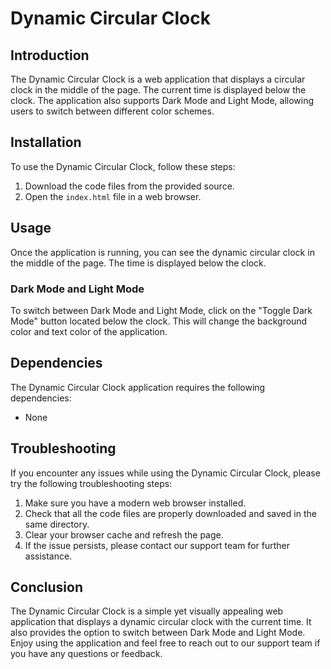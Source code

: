 # Dynamic Circular Clock

## Introduction

The Dynamic Circular Clock is a web application that displays a circular clock in the middle of the page. The current time is displayed below the clock. The application also supports Dark Mode and Light Mode, allowing users to switch between different color schemes.

## Installation

To use the Dynamic Circular Clock, follow these steps:

1. Download the code files from the provided source.
2. Open the `index.html` file in a web browser.

## Usage

Once the application is running, you can see the dynamic circular clock in the middle of the page. The time is displayed below the clock.

### Dark Mode and Light Mode

To switch between Dark Mode and Light Mode, click on the "Toggle Dark Mode" button located below the clock. This will change the background color and text color of the application.

## Dependencies

The Dynamic Circular Clock application requires the following dependencies:

- None

## Troubleshooting

If you encounter any issues while using the Dynamic Circular Clock, please try the following troubleshooting steps:

1. Make sure you have a modern web browser installed.
2. Check that all the code files are properly downloaded and saved in the same directory.
3. Clear your browser cache and refresh the page.
4. If the issue persists, please contact our support team for further assistance.

## Conclusion

The Dynamic Circular Clock is a simple yet visually appealing web application that displays a dynamic circular clock with the current time. It also provides the option to switch between Dark Mode and Light Mode. Enjoy using the application and feel free to reach out to our support team if you have any questions or feedback.